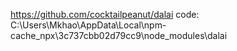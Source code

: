 https://github.com/cocktailpeanut/dalai
code: C:\Users\Mkhao\AppData\Local\npm-cache\_npx\3c737cbb02d79cc9\node_modules\dalai
